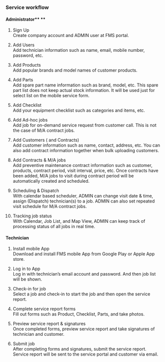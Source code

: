 ### Service workflow

#### Administrator** **

1. Sign Up  
   Create company account and ADMIN user at FMS portal.

2. Add Users  
   Add technician information such as name, email, mobile number, password, etc.

3. Add Products  
   Add popular brands and model names of customer products.

4. Add Parts  
   Add spare part name information such as brand, model, etc. This spare part list does not keep actual stock information. It will be used just for select list on the mobile service form.

5. Add Checklist  
   Add your equipment checklist such as categories and items, etc.

6. Add Ad-hoc jobs  
   Add job for on-demand service request from customer call. This is not the case of M/A contract jobs.

7. Add Customers \( and Contracts\)  
   Add customer information such as name, contact, address, etc. You can also add contract information together when bulk uploading customers.

8. Add Contracts & M/A jobs  
   Add preventive maintenance contract information such as customer, products, contract period, visit interval, price, etc. Once contracts have been added, M/A jobs to visit during contract period will be automatically created and scheduled.

9. Scheduling & Dispatch  
   With calendar based scheduler, ADMIN can change visit date & time, assign \(Dispatch\) technician\(s\) to a job. ADMIN can also set repeated visit schedule for M/A contract jobs.

10. Tracking job status  
    With Calendar, Job List, and Map View, ADMIN can keep track of processing status of all jobs in real time.

#### Technician

1. Install mobile App  
   Download and install FMS mobile App from Google Play or Apple App store.

2. Log in to App  
   Log in with technician’s email account and password. And then job list will be shown.

3. Check-in for job  
   Select a job and check-in to start the job and then open the service report.

4. Complete service report forms  
   Fill out forms such as Product, Checklist, Parts, and take photos.

5. Preview service report & signatures  
   Once completed forms, preview service report and take signatures of technician and customer.

6. Submit job  
   After completing forms and signatures, submit the service report. Service report will be sent to the service portal and customer via email.



